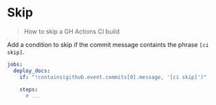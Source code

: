 # Skip
> How to skip a GH Actions CI build

Add a condition to skip if the commit message containts the phrase `[ci skip]`.

```yaml
jobs:
  deploy_docs:
    if: "!contains(github.event.commits[0].message, '[ci skip]')"
   
    steps:
      # ...
```
